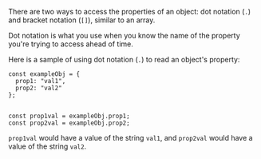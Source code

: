 There are two ways to access the properties of an object: dot notation (`.`) and bracket notation (`[]`), similar to an array.

Dot notation is what you use when you know the name of the property you're trying to access ahead of time.

Here is a sample of using dot notation (`.`) to read an object's property:

```
const exampleObj = {
  prop1: "val1",
  prop2: "val2"
};


const prop1val = exampleObj.prop1;
const prop2val = exampleObj.prop2;
```

`prop1val` would have a value of the string `val1`, and `prop2val` would have a value of the string `val2`.